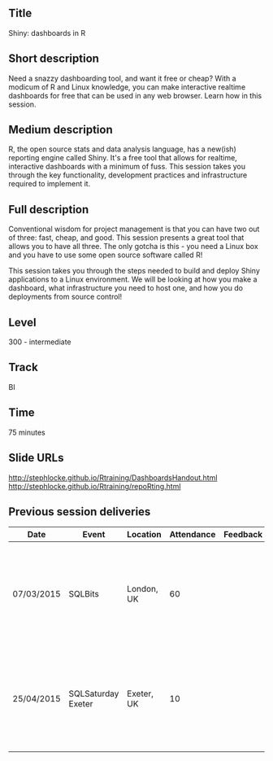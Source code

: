 Title
------
Shiny: dashboards in R

Short description
------
Need a snazzy dashboarding tool, and want it free or cheap?
With a modicum of R and Linux knowledge, you can make interactive realtime dashboards for free that can be used in any web browser. Learn how in this session.

Medium description
------
R, the open source stats and data analysis language, has a new(ish) reporting engine called Shiny. It's a free tool that allows for realtime, interactive dashboards with a minimum of fuss. This session takes you through the key functionality, development practices and infrastructure required to implement it.

Full description
------
Conventional wisdom for project management is that you can have two out of three: fast, cheap, and good. This session presents a great tool that allows you to have all three. The only gotcha is this - you need a Linux box and you have to use some open source software called R!

This session takes you through the steps needed to build and deploy Shiny applications to a Linux environment. We will be looking at how you make a dashboard, what infrastructure you need to host one, and how you do deployments from source control!

Level
------
300 - intermediate

Track
------
BI

Time
------
75 minutes

Slide URLs
------
http://stephlocke.github.io/Rtraining/DashboardsHandout.html
http://stephlocke.github.io/Rtraining/repoRting.html

Previous session deliveries
------
| Date | Event | Location | Attendance | Feedback | Notes
|------|-------|----------|------------|----------|-------|
| 07/03/2015 | SQLBits | London, UK | 60 | | Very squeezed for time, also thought I didn't convey enough of the why |
| 25/04/2015 | SQLSaturday Exeter | Exeter, UK | 10 | | Rebuilt deck for 50 mins, better Show & Tell, need to practice demos more |
